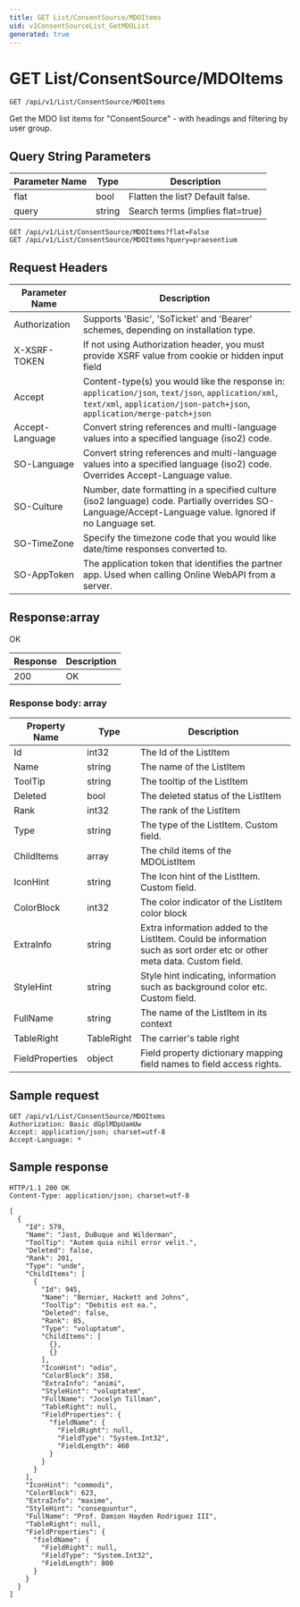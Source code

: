 ```yaml
---
title: GET List/ConsentSource/MDOItems
uid: v1ConsentSourceList_GetMDOList
generated: true
---
```


# GET List/ConsentSource/MDOItems

```http
GET /api/v1/List/ConsentSource/MDOItems
```

Get the MDO list items for "ConsentSource" - with headings and filtering by user group.







## Query String Parameters

| Parameter Name | Type |  Description |
|----------------|------|--------------|
| flat | bool |  Flatten the list? Default false. |
| query | string |  Search terms (implies flat=true) |

```http
GET /api/v1/List/ConsentSource/MDOItems?flat=False
GET /api/v1/List/ConsentSource/MDOItems?query=praesentium
```


## Request Headers

| Parameter Name | Description |
|----------------|-------------|
| Authorization  | Supports 'Basic', 'SoTicket' and 'Bearer' schemes, depending on installation type. |
| X-XSRF-TOKEN   | If not using Authorization header, you must provide XSRF value from cookie or hidden input field |
| Accept         | Content-type(s) you would like the response in: `application/json`, `text/json`, `application/xml`, `text/xml`, `application/json-patch+json`, `application/merge-patch+json` |
| Accept-Language | Convert string references and multi-language values into a specified language (iso2) code. |
| SO-Language | Convert string references and multi-language values into a specified language (iso2) code. Overrides Accept-Language value. |
| SO-Culture | Number, date formatting in a specified culture (iso2 language) code. Partially overrides SO-Language/Accept-Language value. Ignored if no Language set. |
| SO-TimeZone | Specify the timezone code that you would like date/time responses converted to. |
| SO-AppToken | The application token that identifies the partner app. Used when calling Online WebAPI from a server. |


## Response:array

OK

| Response | Description |
|----------------|-------------|
| 200 | OK |

### Response body: array

| Property Name | Type |  Description |
|----------------|------|--------------|
| Id | int32 | The Id of the ListItem |
| Name | string | The name of the ListItem |
| ToolTip | string | The tooltip of the ListItem |
| Deleted | bool | The deleted status of the ListItem |
| Rank | int32 | The rank of the ListItem |
| Type | string | The type of the ListItem. Custom field. |
| ChildItems | array | The child items of the MDOListItem |
| IconHint | string | The Icon hint of the ListItem. Custom field. |
| ColorBlock | int32 | The color indicator of the ListItem color block |
| ExtraInfo | string | Extra information added to the ListItem. Could be information such as sort order etc or other meta data. Custom field. |
| StyleHint | string | Style hint indicating, information such as background color etc. Custom field. |
| FullName | string | The name of the ListItem in its context |
| TableRight | TableRight | The carrier's table right |
| FieldProperties | object | Field property dictionary mapping field names to field access rights. |

## Sample request

```http!
GET /api/v1/List/ConsentSource/MDOItems
Authorization: Basic dGplMDpUamUw
Accept: application/json; charset=utf-8
Accept-Language: *
```

## Sample response

```http_
HTTP/1.1 200 OK
Content-Type: application/json; charset=utf-8

[
  {
    "Id": 579,
    "Name": "Jast, DuBuque and Wilderman",
    "ToolTip": "Autem quia nihil error velit.",
    "Deleted": false,
    "Rank": 201,
    "Type": "unde",
    "ChildItems": [
      {
        "Id": 945,
        "Name": "Bernier, Hackett and Johns",
        "ToolTip": "Debitis est ea.",
        "Deleted": false,
        "Rank": 85,
        "Type": "voluptatum",
        "ChildItems": [
          {},
          {}
        ],
        "IconHint": "odio",
        "ColorBlock": 358,
        "ExtraInfo": "animi",
        "StyleHint": "voluptatem",
        "FullName": "Jocelyn Tillman",
        "TableRight": null,
        "FieldProperties": {
          "fieldName": {
            "FieldRight": null,
            "FieldType": "System.Int32",
            "FieldLength": 460
          }
        }
      }
    ],
    "IconHint": "commodi",
    "ColorBlock": 623,
    "ExtraInfo": "maxime",
    "StyleHint": "consequuntur",
    "FullName": "Prof. Damion Hayden Rodriguez III",
    "TableRight": null,
    "FieldProperties": {
      "fieldName": {
        "FieldRight": null,
        "FieldType": "System.Int32",
        "FieldLength": 800
      }
    }
  }
]
```